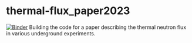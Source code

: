 # thermal-flux_paper2023 
[![Binder](https://mybinder.org/badge_logo.svg)](https://mybinder.org/v2/gh/villano-lab/thermal-flux_paper2023/HEAD)
Building the code for a paper describing the thermal neutron flux in various underground experiments.
